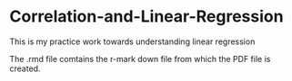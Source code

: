 # Correlation-and-Linear-Regression
This is my practice work towards understanding linear regression

The .rmd file comtains the r-mark down file from which the PDF file is created. 

